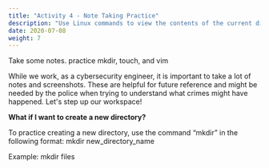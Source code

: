```yaml
---
title: "Activity 4 - Note Taking Practice"
description: "Use Linux commands to view the contents of the current directory"
date: 2020-07-08
weight: 7
---
```


Take some notes. practice mkdir, touch, and vim

While we work, as a cybersecurity engineer, it is important to take a lot of notes and screenshots. These are helpful for future reference and might be needed by the police when trying to understand what crimes might have happened. Let's step up our workspace!

**What if I want to create a new directory?**

To practice creating a new directory, use the command “mkdir” in the following format: 
mkdir new_directory_name

Example: mkdir files

